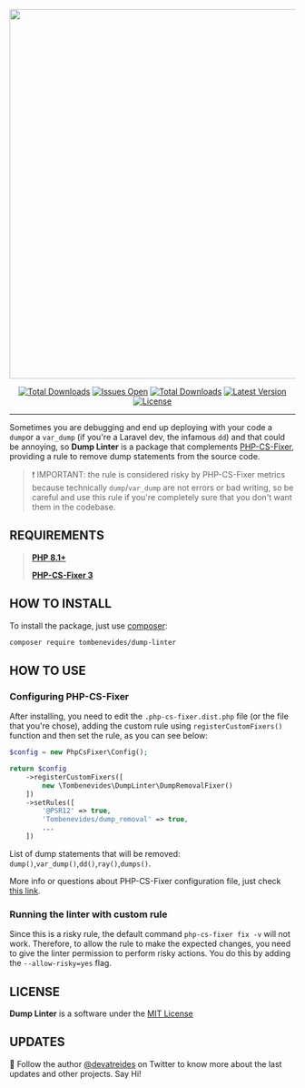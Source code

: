 <p align="center"><a href="https://github.com/tombenevides" target="_blank"><img src="https://banners.beyondco.de/Dump%20Linter.png?theme=light&packageManager=composer+require&packageName=tombenevides%2Fdump-linter&pattern=architect&style=style_1&description=Custom+PHP-CS-Fixer+rule+to+remove+dump+statements&md=1&showWatermark=0&fontSize=100px&images=sparkles" width="650"></a></p>

<p align="center">
  <a href="https://github.com/tombenevides/dump-linter/actions"><img alt="Total Downloads" src="https://github.com/tombenevides/dump-linter/actions/workflows/tests.yml/badge.svg?branch=main"></a>
  <a href="https://github.com/tombenevides/dump-linter/issues"><img alt="Issues Open" src="https://img.shields.io/github/issues/tombenevides/dump-linter"></a>
  <a href="https://packagist.org/packages/tombenevides/dump-linter"><img alt="Total Downloads" src="https://img.shields.io/packagist/dt/tombenevides/dump-linter"></a>
  <a href="https://packagist.org/packages/tombenevides/dump-linter"><img alt="Latest Version" src="https://img.shields.io/packagist/v/tombenevides/dump-linter"></a>
  <a href="https://packagist.org/packages/tombenevides/dump-linter"><img alt="License" src="https://img.shields.io/packagist/l/tombenevides/dump-linter"></a>
</p>

---

Sometimes you are debugging and end up deploying with your code a `dump`or a `var_dump` (if you're a Laravel dev, the infamous `dd`) and that could be annoying, so **Dump Linter** is a package that complements [PHP-CS-Fixer](https://github.com/PHP-CS-Fixer/PHP-CS-Fixer), providing a rule to remove dump statements from the source code.

> ❗ IMPORTANT:  the rule is considered risky by PHP-CS-Fixer metrics because technically `dump`/`var_dump` are not errors or bad writing, so be careful and use this rule if you're completely sure that you don't want them in the codebase.

## REQUIREMENTS

> **[PHP 8.1+](https://www.php.net/releases/)**
>
> **[PHP-CS-Fixer 3](https://github.com/PHP-CS-Fixer/PHP-CS-Fixer)**

## HOW TO INSTALL

To install the package, just use [composer](https://getcomposer.org):

```bash
composer require tombenevides/dump-linter
```

## HOW TO USE


### Configuring PHP-CS-Fixer

After installing, you need to edit the `.php-cs-fixer.dist.php` file (or the file that you're chose), adding the custom rule using `registerCustomFixers()` function and then set the rule, as you can see below:

```php
$config = new PhpCsFixer\Config();

return $config
    ->registerCustomFixers([
        new \Tombenevides\DumpLinter\DumpRemovalFixer()
    ])
    ->setRules([
        '@PSR12' => true,
        'Tombenevides/dump_removal' => true,
        ...
    ])
```

List of dump statements that will be removed: `dump()`,`var_dump()`,`dd()`,`ray()`,`dumps()`.

More info or questions about PHP-CS-Fixer configuration file, just check [this link](https://github.com/PHP-CS-Fixer/PHP-CS-Fixer/blob/master/doc/config.rst).

### Running the linter with custom rule

Since this is a risky rule, the default command `php-cs-fixer fix -v` will not work. Therefore, to allow the rule to make the expected changes, you need to give the linter permission to perform risky actions. You do this by adding the `--allow-risky=yes` flag.

## LICENSE

**Dump Linter** is a software under the [MIT License](LICENSE)

## UPDATES

👋 Follow the author [@devatreides](https://twitter.com/devatreides) on Twitter to know more about the last updates and other projects. Say Hi!
